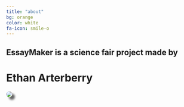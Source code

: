 ```yaml
---
title: "about"
bg: orange
color: white
fa-icon: smile-o
---
```


## EssayMaker is a science fair project made by

# Ethan Arterberry

<div class="center"> 
	  <div>
	  	<a href="http://sargeant45.github.io">
    		<img src="http://i.imgur.com/3cg9GSX.jpg" style="border-radius: 50%;
    -webkit-box-shadow: 7px 7px 5px 0px rgba(50, 50, 50, 0.75);
    -moz-box-shadow: 7px 7px 5px 0px rgba(50, 50, 50, 0.75);
    box-shadow: 7px 7px 5px 0px rgba(50, 50, 50, 0.75);">
    	</div>
</div>


